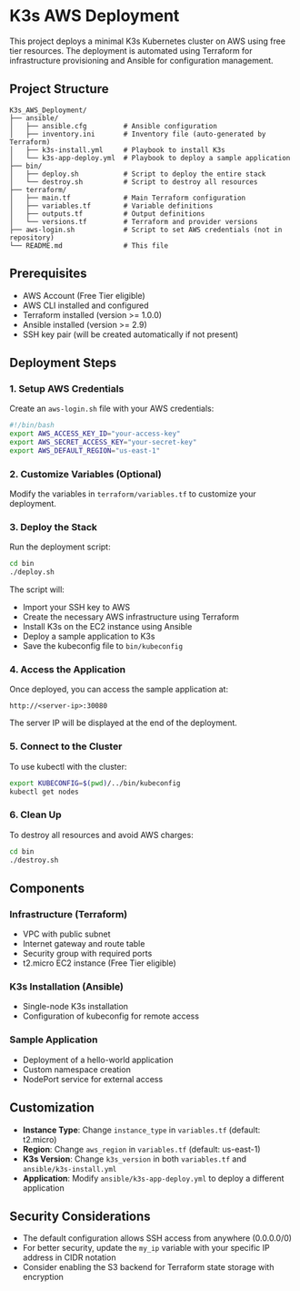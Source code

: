 # K3s AWS Deployment

This project deploys a minimal K3s Kubernetes cluster on AWS using free tier resources. The deployment is automated using Terraform for infrastructure provisioning and Ansible for configuration management.

## Project Structure

```
K3s_AWS_Deployment/
├── ansible/
│   ├── ansible.cfg         # Ansible configuration
│   ├── inventory.ini       # Inventory file (auto-generated by Terraform)
│   ├── k3s-install.yml     # Playbook to install K3s
│   └── k3s-app-deploy.yml  # Playbook to deploy a sample application
├── bin/
│   ├── deploy.sh           # Script to deploy the entire stack
│   └── destroy.sh          # Script to destroy all resources
├── terraform/
│   ├── main.tf             # Main Terraform configuration
│   ├── variables.tf        # Variable definitions
│   ├── outputs.tf          # Output definitions
│   └── versions.tf         # Terraform and provider versions
├── aws-login.sh            # Script to set AWS credentials (not in repository)
└── README.md               # This file
```

## Prerequisites

- AWS Account (Free Tier eligible)
- AWS CLI installed and configured
- Terraform installed (version >= 1.0.0)
- Ansible installed (version >= 2.9)
- SSH key pair (will be created automatically if not present)

## Deployment Steps

### 1. Setup AWS Credentials

Create an `aws-login.sh` file with your AWS credentials:

```bash
#!/bin/bash
export AWS_ACCESS_KEY_ID="your-access-key"
export AWS_SECRET_ACCESS_KEY="your-secret-key"
export AWS_DEFAULT_REGION="us-east-1"
```

### 2. Customize Variables (Optional)

Modify the variables in `terraform/variables.tf` to customize your deployment.

### 3. Deploy the Stack

Run the deployment script:

```bash
cd bin
./deploy.sh
```

The script will:
- Import your SSH key to AWS
- Create the necessary AWS infrastructure using Terraform
- Install K3s on the EC2 instance using Ansible
- Deploy a sample application to K3s
- Save the kubeconfig file to `bin/kubeconfig`

### 4. Access the Application

Once deployed, you can access the sample application at:

```
http://<server-ip>:30080
```

The server IP will be displayed at the end of the deployment.

### 5. Connect to the Cluster

To use kubectl with the cluster:

```bash
export KUBECONFIG=$(pwd)/../bin/kubeconfig
kubectl get nodes
```

### 6. Clean Up

To destroy all resources and avoid AWS charges:

```bash
cd bin
./destroy.sh
```

## Components

### Infrastructure (Terraform)

- VPC with public subnet
- Internet gateway and route table
- Security group with required ports
- t2.micro EC2 instance (Free Tier eligible)

### K3s Installation (Ansible)

- Single-node K3s installation
- Configuration of kubeconfig for remote access

### Sample Application

- Deployment of a hello-world application
- Custom namespace creation
- NodePort service for external access

## Customization

- **Instance Type**: Change `instance_type` in `variables.tf` (default: t2.micro)
- **Region**: Change `aws_region` in `variables.tf` (default: us-east-1)
- **K3s Version**: Change `k3s_version` in both `variables.tf` and `ansible/k3s-install.yml`
- **Application**: Modify `ansible/k3s-app-deploy.yml` to deploy a different application

## Security Considerations

- The default configuration allows SSH access from anywhere (0.0.0.0/0)
- For better security, update the `my_ip` variable with your specific IP address in CIDR notation
- Consider enabling the S3 backend for Terraform state storage with encryption